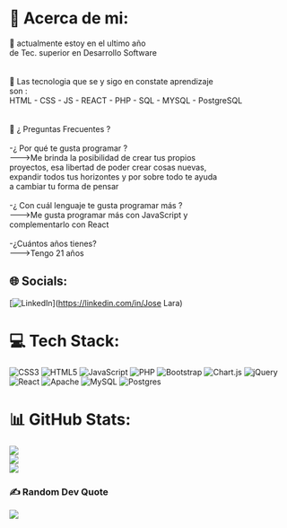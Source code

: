 # 💫 Acerca de mi:
🔭 actualmente estoy en el ultimo año <br>de Tec. superior en Desarrollo Software<br><br><br>🌱 Las tecnologia que se y sigo en constate aprendizaje <br>son : <br>HTML - CSS - JS - REACT - PHP - SQL - MYSQL -  PostgreSQL<br><br><br>💬 ¿ Preguntas Frecuentes ?<br><br>-¿ Por qué te gusta programar ?<br>--->Me brinda la posibilidad de crear tus propios <br>proyectos, esa libertad de poder crear cosas nuevas, <br>expandir todos tus horizontes y por sobre todo te ayuda <br>a cambiar tu forma de pensar<br><br>-¿ Con cuál lenguaje te gusta programar más ?<br>--->Me gusta programar más con JavaScript y<br>complementarlo con React<br><br>-¿Cuántos años tienes?<br>--->Tengo 21 años <br>


## 🌐 Socials:
[![LinkedIn](https://img.shields.io/badge/LinkedIn-%230077B5.svg?logo=linkedin&logoColor=white)](https://linkedin.com/in/Jose Lara) 

# 💻 Tech Stack:
![CSS3](https://img.shields.io/badge/css3-%231572B6.svg?style=for-the-badge&logo=css3&logoColor=white) ![HTML5](https://img.shields.io/badge/html5-%23E34F26.svg?style=for-the-badge&logo=html5&logoColor=white) ![JavaScript](https://img.shields.io/badge/javascript-%23323330.svg?style=for-the-badge&logo=javascript&logoColor=%23F7DF1E) ![PHP](https://img.shields.io/badge/php-%23777BB4.svg?style=for-the-badge&logo=php&logoColor=white) ![Bootstrap](https://img.shields.io/badge/bootstrap-%23563D7C.svg?style=for-the-badge&logo=bootstrap&logoColor=white) ![Chart.js](https://img.shields.io/badge/chart.js-F5788D.svg?style=for-the-badge&logo=chart.js&logoColor=white) ![jQuery](https://img.shields.io/badge/jquery-%230769AD.svg?style=for-the-badge&logo=jquery&logoColor=white) ![React](https://img.shields.io/badge/react-%2320232a.svg?style=for-the-badge&logo=react&logoColor=%2361DAFB) ![Apache](https://img.shields.io/badge/apache-%23D42029.svg?style=for-the-badge&logo=apache&logoColor=white) ![MySQL](https://img.shields.io/badge/mysql-%2300f.svg?style=for-the-badge&logo=mysql&logoColor=white) ![Postgres](https://img.shields.io/badge/postgres-%23316192.svg?style=for-the-badge&logo=postgresql&logoColor=white)
# 📊 GitHub Stats:
![](https://github-readme-stats.vercel.app/api?username=josseLara&theme=react&hide_border=true&include_all_commits=false&count_private=false)<br/>
![](https://github-readme-streak-stats.herokuapp.com/?user=josseLara&theme=react&hide_border=true)<br/>
![](https://github-readme-stats.vercel.app/api/top-langs/?username=josseLara&theme=react&hide_border=true&include_all_commits=false&count_private=false&layout=compact)

### ✍️ Random Dev Quote
![](https://quotes-github-readme.vercel.app/api?type=vetical&theme=dark)


